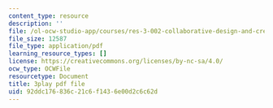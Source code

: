 ```yaml
---
content_type: resource
description: ''
file: /ol-ocw-studio-app/courses/res-3-002-collaborative-design-and-creative-expression-with-arduino-microcontrollers-january-iap-2017/92ddc176836c21c6f1436e00d2c6c62d_0RtBiJ_FTag.pdf
file_size: 12587
file_type: application/pdf
learning_resource_types: []
license: https://creativecommons.org/licenses/by-nc-sa/4.0/
ocw_type: OCWFile
resourcetype: Document
title: 3play pdf file
uid: 92ddc176-836c-21c6-f143-6e00d2c6c62d
---
```

